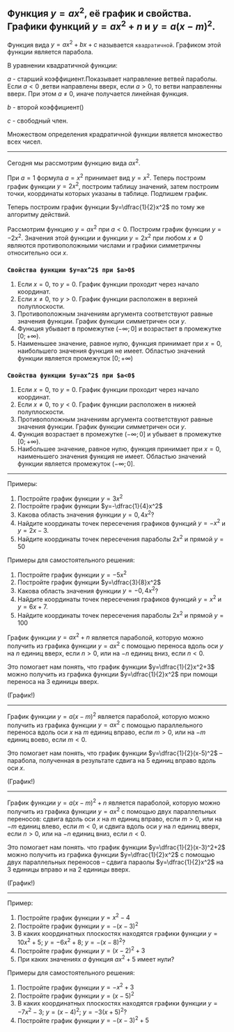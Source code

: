 ## Функция $y=ax^2$, её график и свойства. Графики функций $y=ax^2+n$ и $y=a(x-m)^2$.

Функция вида $y=ax^2+bx+c$ называется `квадратичной`. Графиком этой функции является парабола.

В уравнении квадратичной функции:

$a$ - старший коэффициент.Показывает направление ветвей параболы. Если $a<0$ ,ветви направлены вверх, если $a>0$, то ветви направленны вверх. При этом $a$ $\neq$ $0$, иначе получается линейная функция.

$b$ - второй коэффициент()

$с$  - свободный член.

Множеством определения крадратичной функции является множество всех чисел.

***

Сегодня мы рассмотрим функцию вида $ax^2$.

При $a=1$ формула $a=x^2$ принимает вид $y=x^2$. Теперь построим график функции $y=2x^2$, построим таблицу значений, затем построим точки, координаты которых указаны в таблице. Подпишем график.

Теперь построим график функции $y=\dfrac{1}{2}x^2$ по тому же алгоритму действий.

Рассмотрим функцию $y=ax^2$ при $a<0$. Построим график функции $y=-2x^2$. Значения этой функции и функции $y=2x^2$ при любом $x \neq 0$ являются противоположными числами и графики симметричны относительно оси $x$.

### `Свойства функции $y=ax^2$ при $a>0$`

1) Если $x=0$, то $y=0$. График функции проходит через начало координат.
2) Если $x \neq 0$, то $y>0$. График функции расположен в верхней полуплоскости.
3) Противоположным значениям аргумента соответствуют равные значения функции. График функции симметричен оси $y$.
4) Функция убывает в промежутке $(-\infty; 0]$ и возрастает в промежутке $[0; +\infty)$.
5) Наименьшее значение, равное нулю, функция принимает при $x=0$, наибольшего значения функция не имеет. Областью значений функции является промежуток $[0; +\infty)$

### `Свойства функции $y=ax^2$ при $a<0$`

1) Если $x=0$, то $y=0$. График функции проходит через начало координат.
2) Если $x \neq 0$, то $y<0$. График функции расположен в нижней полуплоскости.
3) Противоположным значениям аргумента соответствуют равные значения функции. График функции симметричен оси $y$.
4) Функция возрастает в промежутке $(-\infty; 0]$ и убывает в промежутке $[0; +\infty)$.
5) Наибольшее значение, равное нулю, функция принимает при $x=0$, наименьшего значения функция не имеет. Областью значений функции является промежуток $(-\infty; 0]$.

***

Примеры:

1) Постройте график функции $y=3x^2$
2) Постройте график функции $y=-\dfrac{1}{4}x^2$
3) Какова область значения функции $y=0,4x^2$?
4) Найдите координаты точек пересечения графиков функций $y=-x^2$ и $y=2x-3$.
5) Найдите координаты точек пересечения параболы $2x^2$ и прямой $y=50$

Примеры для самостоятельного решения:

1) Постройте график функции $y=-5x^2$
2) Постройте график функции $y=\dfrac{3}{8}x^2$
3) Какова область значения функции $y=-0,4x^2$?
4) Найдите координаты точек пересечения графиков функций $y=x^2$ и $y=6x+7$.
5) Найдите координаты точек пересечения параболы $2x^2$ и прямой $y=100$

График функции $y=ax^2+n$ является параболой, которую можно получить из графика функции $y=ax^2$ с помощью переноса вдоль оси $y$ на $n$ единиц вверх, если $n>0$, или на $-n$ единиц вниз, если $n<0$.

Это помогает нам понять, что график функции $y=\dfrac{1}{2}x^2+3$ можно получить из графика функции $y=\dfrac{1}{2}x^2$ при помощи переноса на 3 единицы вверх.

(График!)

***

График функции $y=a(x-m)^2$ является параболой, которую можно получить из графика функции $y=ax^2$ с помощью параллельного переноса вдоль оси $x$ на $m$ единиц вправо, если $m>0$, или на $-m$ единиц воево, если $m<0$.

Это помогает нам понять, что график функции $y=\dfrac{1}{2}(x-5)^2$ – парабола, полученная в результате сдвига на 5 единиц вправо вдоль оси $x$.

(График!)

***

График функции $y=a(x-m)^2+n$ является параболой, которую можно получить из графика функции $y=ax^2$ с помощью двух параллельных переносов: сдвига вдоль оси $x$ на $m$ единиц вправо, если $m>0$, или на $-m$ единиц влево, если $m<0$, и сдвига вдоль оси $y$ на $n$ единиц вверх, если $n>0$, или на $-n$ единиц вниз, если $n<0$.

Это помогает нам понять. что график функции $y=\dfrac{1}{2}(x-3)^2+2$ можно получить из графика функции $y=\dfrac{1}{2}x^2$ с помощью двух параллельных переносов – сдвига параолы $y=\dfrac{1}{2}x^2$ на 3 единицы вправо и на 2 единицы вверх.

(График!)

***

Пример:

1) Постройте график функции $y=x^2-4$
2) Постройте график функции $y=-(x-3)^2$
3) В каких координатных плоскостях находятся графики функции $y=10x^2+5$; $y=-6x^2+8$; $y=-(x-8)^2$?
4) Постройте график функции $y=(x-2)^2+3$
5) При каких значениях $a$ функция $ax^2+5$ имеет нули?

Примеры для самостоятельного решения:

1) Постройте график функции $y=-x^2+3$
2) Постройте график функции $y=(x-5)^2$
3) В каких координатных плоскостях находятся графики функции $y=-7x^2-3$; $y=(x-4)^2$; $y=-3(x+5)^2$?
4) Постройте график функции $y=-(x-3)^2+5$